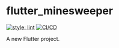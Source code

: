 # flutter_minesweeper

[![style: lint](https://img.shields.io/badge/style-lint-4BC0F5.svg)](https://pub.dev/packages/lint)
[![CI/CD](https://github.com/enihsgnir/flutter-minesweeper/actions/workflows/flutter.yml/badge.svg)](https://github.com/enihsgnir/flutter-minesweeper/actions/workflows/flutter.yml)

A new Flutter project.
